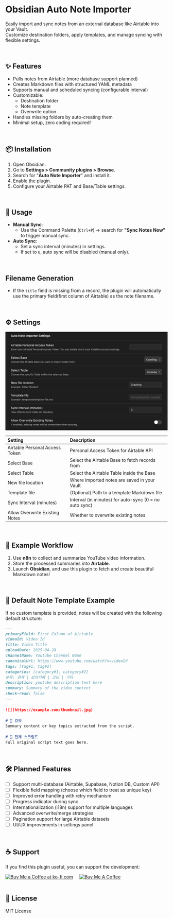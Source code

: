 # Obsidian Auto Note Importer

Easily import and sync notes from an external database like Airtable into your Vault.  
Customize destination folders, apply templates, and manage syncing with flexible settings.

<br>

## ✨ Features

- Pulls notes from Airtable (more database support planned)
- Creates Markdown files with structured YAML metadata
- Supports manual and scheduled syncing (configurable interval)
- Customizable:
  - Destination folder
  - Note template
  - Overwrite option
- Handles missing folders by auto-creating them
- Minimal setup, zero coding required!

<br>

## 📦 Installation

1. Open Obsidian.
2. Go to **Settings > Community plugins > Browse**.
3. Search for "**Auto Note Importer**" and install it.
4. Enable the plugin.
5. Configure your Airtable PAT and Base/Table settings.

<br>

## 🚀 Usage

- **Manual Sync**:  
  - Use the Command Palette (`Ctrl+P`) → search for **"Sync Notes Now"** to trigger manual sync.
- **Auto Sync**:
  - Set a sync interval (minutes) in settings.  
  - If set to `0`, auto sync will be disabled (manual only).

<br>

## Filename Generation

- If the `title` field is missing from a record, the plugin will automatically use the primary field(first column of Airtable) as the note filename.

<br>

## ⚙️ Settings

![Plugin Settings Screenshot](assets/settings.png)

| Setting | Description |
|:---|:---|
| Airtable Personal Access Token | Personal Access Token for Airtable API |
| Select Base | Select the Airtable Base to fetch records from |
| Select Table | Select the Airtable Table inside the Base |
| New file location | Where imported notes are saved in your Vault |
| Template file | (Optional) Path to a template Markdown file |
| Sync Interval (minutes) | Interval (in minutes) for auto-sync (0 = no auto sync) |
| Allow Overwrite Existing Notes | Whether to overwrite existing notes |


<br>

## 🔄 Example Workflow

1. Use **n8n** to collect and summarize YouTube video information.
2. Store the processed summaries into **Airtable**.
3. Launch **Obsidian**, and use this plugin to fetch and create beautiful Markdown notes!

<br>



## 📝 Default Note Template Example

If no custom template is provided, notes will be created with the following default structure:

```markdown
---
primaryField: First Column of Airtable
videoId: Video Id
title: Video Title
uploadDate: 2025-04-28
channelName: Youtube Channel Name
canonicalUrl: https://www.youtube.com/watch?v=videoId
tags: [tag#1, tag#2]
categories: [category#1, category#2]
분류: 경제 | 삶의지혜 | 코딩 | 기타
description: youtube description text here
summary: Summary of the video content
check-read: false
---

![](https://example.com/thumbnail.jpg)

# 📝 요약
Summary content or key topics extracted from the script.

# 📜 전체 스크립트
Full original script text goes here.
```

<br>

## 🛠️ Planned Features

- [ ] Support multi-database (Airtable, Supabase, Notion DB, Custom API)
- [ ] Flexible field mapping (choose which field to treat as unique key)
- [ ] Improved error handling with retry mechanism
- [ ] Progress indicator during sync
- [ ] Internationalization (i18n) support for multiple languages
- [ ] Advanced overwrite/merge strategies
- [ ] Pagination support for large Airtable datasets
- [ ] UI/UX improvements in settings panel

<br>

## ☕ Support

If you find this plugin useful, you can support the development:

<div style="display: flex; gap: 20px; align-items: center;">
  <a href="https://ko-fi.com/uppinote" target="_blank">
    <img src="https://storage.ko-fi.com/cdn/kofi5.png" alt="Buy Me a Coffee at ko-fi.com" style="height:60px; width:217px;">
  </a>
  <a href="https://www.buymeacoffee.com/uppinote" target="_blank">
    <img src="https://cdn.buymeacoffee.com/buttons/v2/default-yellow.png" alt="Buy Me A Coffee" style="height:60px; width:217px;">
  </a>
</div>

<br>

## 📄 License

MIT License